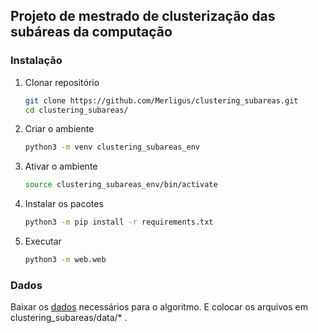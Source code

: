 ## Projeto de mestrado de clusterização das subáreas da computação

### Instalação

1. Clonar repositório
   ```sh
   git clone https://github.com/Merligus/clustering_subareas.git
   cd clustering_subareas/
   ```
2. Criar o ambiente
   ```sh
   python3 -m venv clustering_subareas_env
   ```
3. Ativar o ambiente
    ```sh
    source clustering_subareas_env/bin/activate
    ```
4. Instalar os pacotes
    ```sh
    python3 -m pip install -r requirements.txt
    ```
5. Executar
    ```sh
    python3 -m web.web
    ```

### Dados

Baixar os [dados](https://drive.google.com/drive/folders/1o9CFw8kaRpTW1oUa4SBXMNNRt5XwOXBE?usp=sharing) necessários para o algoritmo. E colocar os arquivos em clustering_subareas/data/* .